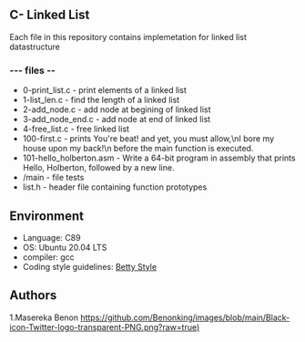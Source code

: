 ## C- Linked List
Each file in this repository contains implemetation for linked list datastructure 
### --- files -- 
- 0-print_list.c - print elements of a linked list
- 1-list_len.c - find the length of a linked list
- 2-add_node.c - add node at begining of linked list
- 3-add_node_end.c - add node at end of linked list
- 4-free_list.c - free linked list
- 100-first.c - prints You're beat! and yet, you must allow,\nI bore my house upon my back!\n before the main function is executed.
- 101-hello_holberton.asm - Write a 64-bit program in assembly that prints Hello, Holberton, followed by a new line.
- /main - file tests
- list.h - header file containing function prototypes

## Environment
- Language: C89
- OS: Ubuntu 20.04 LTS
- compiler: gcc
- Coding style guidelines: [Betty Style](https://github.com/holbertonschool/Betty/wiki)

## Authors
1.Masereka Benon [https://github.com/Benonking/images/blob/main/Black-icon-Twitter-logo-transparent-PNG.png?raw=true)](https://twitter.com/BenonKing)
